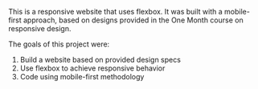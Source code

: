 This is a responsive website that uses flexbox. It was built with a mobile-first approach, based on designs provided in the One Month course on responsive design.

The goals of this project were:
  1. Build a website based on provided design specs
  2. Use flexbox to achieve responsive behavior
  3. Code using mobile-first methodology
